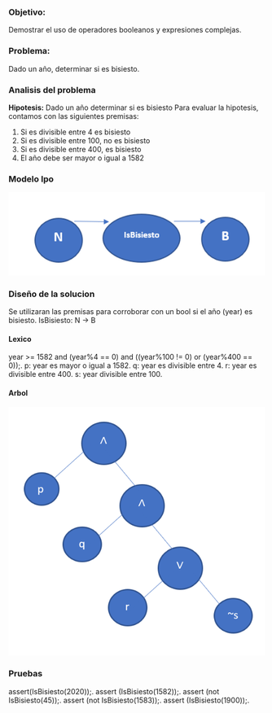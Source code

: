### Objetivo:
Demostrar el uso de operadores booleanos y expresiones complejas.

### Problema:
Dado un año, determinar si es bisiesto.

### Analisis del problema
**Hipotesis:** Dado un año determinar si es bisiesto
Para evaluar la hipotesis, contamos con las siguientes premisas:
1. Si es divisible entre 4 es bisiesto
2. Si es divisible entre 100, no es bisiesto
3. Si es divisible entre 400, es bisiesto
4. El año debe ser mayor o igual a 1582

### Modelo Ipo
![](https://raw.githubusercontent.com/juanjoseferrari/AED/master/03-Bisiesto/modeloipotp3.jpg)

### Diseño de la solucion
Se utilizaran las premisas para corroborar con un bool si el año (year) es bisiesto.
IsBisiesto: N -> B 

#### Lexico
year >= 1582 and (year%4 == 0) and ((year%100 != 0) or (year%400 == 0));.
p: year es mayor o igual a 1582.
q: year es divisible entre 4.
r: year es divisible entre 400.
s: year divisible entre 100.

#### Arbol
![](https://raw.githubusercontent.com/juanjoseferrari/AED/master/03-Bisiesto/diagramaarboltp3.jpg)

### Pruebas
assert(IsBisiesto(2020));.
assert (IsBisiesto(1582));.
assert (not IsBisiesto(45));.
assert (not IsBisiesto(1583));.
assert (IsBisiesto(1900));.

### 
